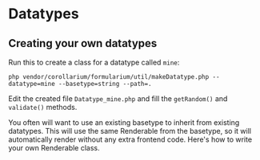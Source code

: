 # Datatypes

## Creating your own datatypes

Run this to create a class for a datatype called `mine`:

`php vendor/corollarium/formularium/util/makeDatatype.php --datatype=mine --basetype=string --path=.`

Edit the created file `Datatype_mine.php` and fill the `getRandom()` and `validate()` methods.

You often will want to use an existing basetype to inherit from existing datatypes. This will use the same Renderable from the basetype, so it will automatically render without any extra frontend code. Here's how to write your own Renderable class.